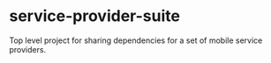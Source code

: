 # service-provider-suite
Top level project for sharing dependencies for a set of mobile service providers. 
